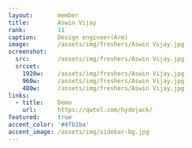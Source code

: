 ```yaml
---
layout:       member
title:        Aswin Vijay
rank:         11
caption:      Design engineer(Arm)
image:        /assets/img/freshers/Aswin Vijay.jpg
screenshot:
  src:        /assets/img/freshers/Aswin Vijay.jpg
  srcset:
    1920w:    /assets/img/freshers/Aswin Vijay.jpg
    960w:     /assets/img/freshers/Aswin Vijay.jpg
    480w:     /assets/img/freshers/Aswin Vijay.jpg
links:
  - title:    Demo
    url:      https://qwtel.com/hydejack/
featured:     true
accent_color: '#4fb1ba'
accent_image: /assets/img/sidebar-bg.jpg
---
```

